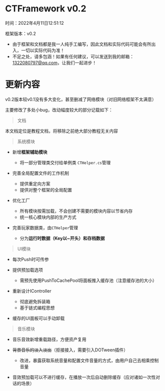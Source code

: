 # CTFramework v0.2

时间：2022年4月11日12:51:12

框架版本：v0.2

* 由于框架和文档都是我一人纯手工编写，因此文档和实际代码可能会有所出入，一切以实际代码为准！
* 不足之处，请多包涵！如果有任何建议，可以发送到我的邮箱：1322080797@qq.com，让我们一起进步！

# 更新内容

v0.2版本较v0.1没有多大变化，甚至删减了网络模块（对旧网络框架不太满意）

主要修改了多处小bug，改动幅度较大的部分记载如下：

> 文档

本文档定位是教程文档，将移除之前绝大部分教程无关内容

> 系统模块

* 新增**框架辅助模块**
  * 将一部分管理类交付给单例类 `CTHelper.cs`管理

* 完善全局配置文件的工作机制
  * 提供重定向方案
  * 提供对整个框架的全局配置

* 优化工厂
  * 所有模块按需加载，不会创建不需要的模块内容以节省内存
  * 统一核心模块内部的生产方式

* 完善玩家数据类，由`CTHelper`管理
  * 分为**运行时数据（Key以~开头）**和**存档数据**


> UI模块

* 每次Push时可传参
* 提供预加载选项
  * 需预先使用PushToCachePool将面板推入缓存池（注意缓存池的大小）

* 重新设计IController
  * 彻底避免拆装箱
  * 基于链式编程思想

* 缓存的UI面板可以手动卸载

>音乐模块

* 音乐音效新增重载路径，方便资产复用
* ~~背景音乐的淡入淡出~~（拒接接入，需要引入DOTween插件）
  * 改进，暴露获取系统音量和配置文件音量的方式，由用户自己去相乘控制音量

* 音效预加载可以不进行缓存，在播放一次后自动删除缓存（应对诸如一次性对话的场景）
